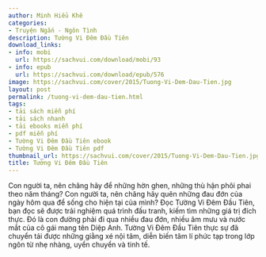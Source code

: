 ```yaml
---
author: Minh Hiểu Khê
categories:
- Truyện Ngắn - Ngôn Tình
description: Tường Vi Đêm Đầu Tiên
download_links:
- info: mobi
  url: https://sachvui.com/download/mobi/93
- info: epub
  url: https://sachvui.com/download/epub/576
image: https://sachvui.com/cover/2015/Tuong-Vi-Dem-Dau-Tien.jpg
layout: post
permalink: /tuong-vi-dem-dau-tien.html
tags:
- tải sách miễn phí
- tải sách nhanh
- tải ebooks miễn phí
- pdf miễn phí
- Tường Vi Đêm Đầu Tiên ebook
- Tường Vi Đêm Đầu Tiên pdf
thumbnail_url: https://sachvui.com/cover/2015/Tuong-Vi-Dem-Dau-Tien.jpg
title: Tường Vi Đêm Đầu Tiên
---
```


 <div class="item-desc text-justify"> Con người ta, nên chăng hãy để những hờn ghen, những thù hận phôi phai theo năm tháng? Con người ta, nên chăng hãy quên những đau đớn của ngày hôm qua để sống cho hiện tại của mình? Đọc Tường Vi Đêm Đầu Tiên, bạn đọc sẽ được trải nghiệm quá trình đấu tranh, kiếm tìm những giá trị đích thực. Đó là con đường phải đi qua nhiều đau đớn, nhiều âm mưu và nước mắt của cô gái mang tên Diệp Anh. Tường Vi Đêm Đầu Tiên thực sự đã chuyển tải được những giằng xé nội tâm, diễn biến tâm lí phức tạp trong lớp ngôn từ nhẹ nhàng, uyển chuyển và tinh tế. </div>